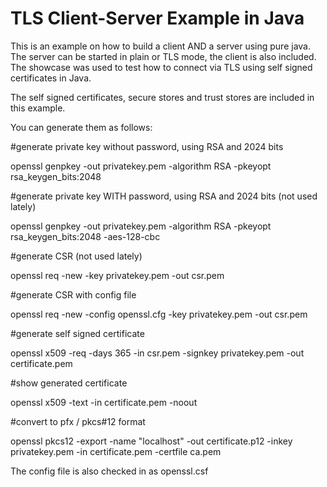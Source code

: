 # TLS Client-Server Example in Java

This is an example on how to build a client AND a server using pure java. The server can be started in plain or TLS mode, the client is also included. The showcase was used to test how to connect via TLS using self signed certificates in Java.

The self signed certificates, secure stores and trust stores are included in this example.

You can generate them as follows:


#generate private key without password, using RSA and 2024 bits

openssl genpkey -out privatekey.pem -algorithm RSA -pkeyopt rsa_keygen_bits:2048

#generate private key WITH password, using RSA and 2024 bits (not used lately)

openssl genpkey -out privatekey.pem -algorithm RSA -pkeyopt rsa_keygen_bits:2048 -aes-128-cbc

#generate CSR (not used lately)

openssl req -new -key privatekey.pem -out csr.pem

#generate CSR with config file

openssl req -new -config openssl.cfg -key privatekey.pem -out csr.pem

#generate self signed certificate

openssl x509 -req -days 365 -in csr.pem -signkey privatekey.pem -out certificate.pem

#show generated certificate

openssl x509 -text -in certificate.pem -noout

#convert to pfx / pkcs#12 format

openssl pkcs12 -export -name "localhost" -out certificate.p12 -inkey privatekey.pem -in certificate.pem -certfile ca.pem

The config file is also checked in as openssl.csf


